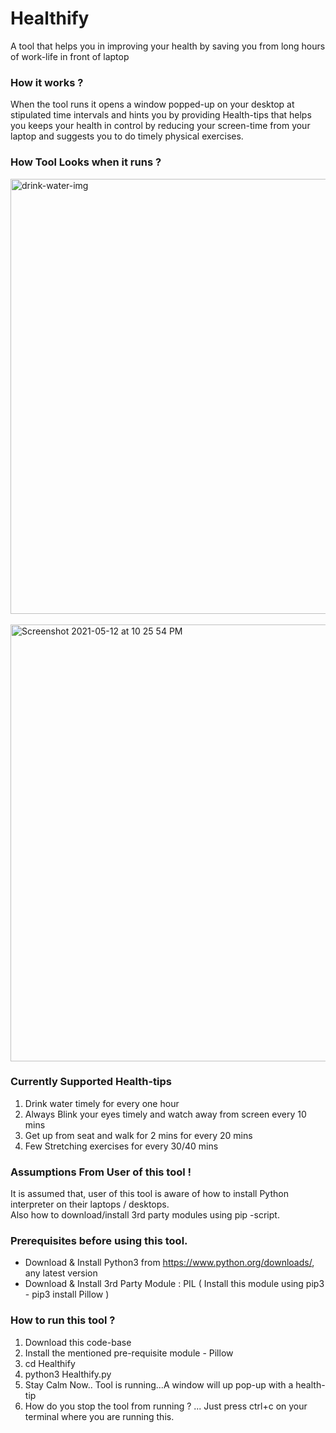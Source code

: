 # Healthify
A tool that helps you in improving your health by saving you from long hours of work-life in front of laptop

### How it works ?
When the tool runs it opens a window popped-up on your desktop at stipulated time intervals and hints you by providing Health-tips that helps you keeps your health in control by reducing your screen-time from your laptop and suggests you to do timely physical exercises.

### How Tool Looks when it runs ? 
<img width="696" alt="drink-water-img" src="https://user-images.githubusercontent.com/84083915/118011381-9787d200-b36d-11eb-959c-b3f23f6d9d8a.png">
<br><br>
<img width="699" alt="Screenshot 2021-05-12 at 10 25 54 PM" src="https://user-images.githubusercontent.com/84083915/118014738-25b18780-b371-11eb-9cdc-6abe25d15807.png">

### Currently Supported Health-tips 
1) Drink water timely for every one hour
2) Always Blink your eyes timely and watch away from screen every 10 mins 
3) Get up from seat and walk for 2 mins for every 20 mins 
4) Few Stretching exercises for every 30/40 mins

### Assumptions From User of this tool !
It is assumed that, user of this tool is aware of how to install Python interpreter on their laptops / desktops. <br>
Also how to download/install 3rd party modules using pip -script. 

###  Prerequisites before using this tool.
- Download & Install Python3 from https://www.python.org/downloads/, any latest version 
- Download & Install 3rd Party Module : PIL  ( Install this module using pip3 - pip3 install Pillow )

### How to run this tool ?
1) Download this code-base
2) Install the mentioned pre-requisite module - Pillow 
3) cd Healthify
4) python3 Healthify.py 
5) Stay Calm Now.. Tool is running...A window will up pop-up with a health-tip 
6) How do you stop the tool from running ? ... Just press ctrl+c on your terminal where you are running this. 
